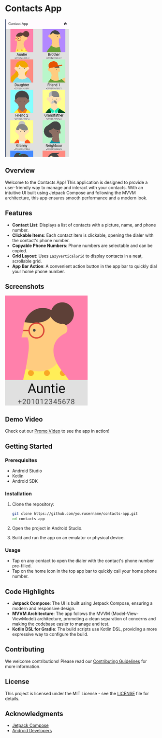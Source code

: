 
# Contacts App

![App Icon](https://github.com/MalakAmgad/ContactApp/blob/master/APPIcon.png)

## Overview

Welcome to the Contacts App! This application is designed to provide a user-friendly way to manage and interact with your contacts. With an intuitive UI built using Jetpack Compose and following the MVVM architecture, this app ensures smooth performance and a modern look.

## Features

- **Contact List**: Displays a list of contacts with a picture, name, and phone number.
- **Clickable Items**: Each contact item is clickable, opening the dialer with the contact's phone number.
- **Copyable Phone Numbers**: Phone numbers are selectable and can be copied.
- **Grid Layout**: Uses `LazyVerticalGrid` to display contacts in a neat, scrollable grid.
- **App Bar Action**: A convenient action button in the app bar to quickly dial your home phone number.

## Screenshots

![Screenshot 1](https://github.com/MalakAmgad/ContactApp/blob/master/ContactUI.png)

## Demo Video

Check out our [Promo Video](https://github.com/MalakAmgad/ContactApp/blob/master/contactapp-promo_.mp4) 
to see the app in action!

## Getting Started

### Prerequisites

- Android Studio
- Kotlin
- Android SDK

### Installation

1. Clone the repository:
    ```bash
    git clone https://github.com/yourusername/contacts-app.git
    cd contacts-app
    ```

2. Open the project in Android Studio.

3. Build and run the app on an emulator or physical device.

### Usage

- Tap on any contact to open the dialer with the contact's phone number pre-filled.
- Tap on the home icon in the top app bar to quickly call your home phone number.

## Code Highlights

- **Jetpack Compose**: The UI is built using Jetpack Compose, ensuring a modern and responsive design.
- **MVVM Architecture**: The app follows the MVVM (Model-View-ViewModel) architecture, promoting a clean separation of concerns and making the codebase easier to manage and test.
- **Kotlin DSL for Gradle**: The build scripts use Kotlin DSL, providing a more expressive way to configure the build.

## Contributing

We welcome contributions! Please read our [Contributing Guidelines](CONTRIBUTING.md) for more information.

## License

This project is licensed under the MIT License - see the [LICENSE](LICENSE) file for details.

## Acknowledgments

- [Jetpack Compose](https://developer.android.com/jetpack/compose)
- [Android Developers](https://developer.android.com)
